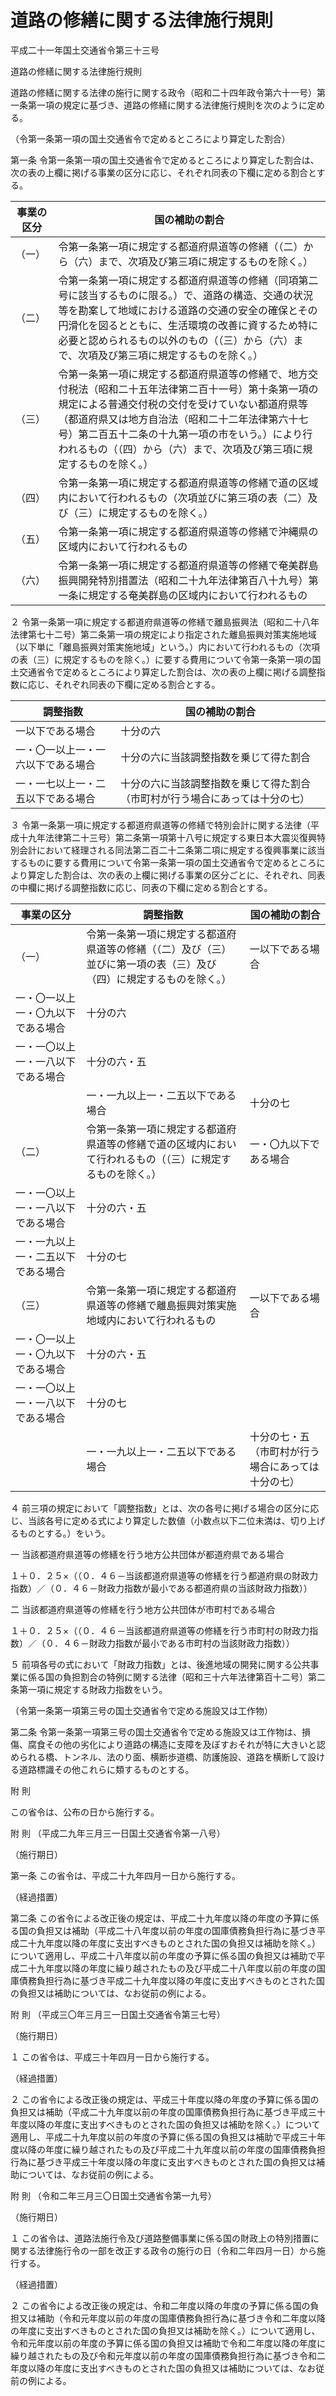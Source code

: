 # 道路の修繕に関する法律施行規則

平成二十一年国土交通省令第三十三号

道路の修繕に関する法律施行規則

道路の修繕に関する法律の施行に関する政令（昭和二十四年政令第六十一号）第一条第一項の規定に基づき、道路の修繕に関する法律施行規則を次のように定める。

（令第一条第一項の国土交通省令で定めるところにより算定した割合）

第一条 令第一条第一項の国土交通省令で定めるところにより算定した割合は、次の表の上欄に掲げる事業の区分に応じ、それぞれ同表の下欄に定める割合とする。

事業の区分 | 国の補助の割合  
---|---  
（一） | 令第一条第一項に規定する都道府県道等の修繕（（二）から（六）まで、次項及び第三項に規定するものを除く。） | 十分の五・五に調整指数を乗じて得た割合（調整指数が一以下である場合にあっては十分の五・五）  
（二） | 令第一条第一項に規定する都道府県道等の修繕（同項第二号に該当するものに限る。）で、道路の構造、交通の状況等を勘案して地域における道路の交通の安全の確保とその円滑化を図るとともに、生活環境の改善に資するため特に必要と認められるもの以外のもの（（三）から（六）まで、次項及び第三項に規定するものを除く。） | 二分の一に調整指数を乗じて得た割合（調整指数が一以下である場合にあっては二分の一）  
（三） | 令第一条第一項に規定する都道府県道等の修繕で、地方交付税法（昭和二十五年法律第二百十一号）第十条第一項の規定による普通交付税の交付を受けていない都道府県等（都道府県又は地方自治法（昭和二十二年法律第六十七号）第二百五十二条の十九第一項の市をいう。）により行われるもの（（四）から（六）まで、次項及び第三項に規定するものを除く。） | 二分の一  
（四） | 令第一条第一項に規定する都道府県道等の修繕で道の区域内において行われるもの（次項並びに第三項の表（二）及び（三）に規定するものを除く。） | 十分の五・五に調整指数を乗じて得た割合（調整指数が一・〇九以下である場合にあっては十分の六）  
（五） | 令第一条第一項に規定する都道府県道等の修繕で沖縄県の区域内において行われるもの | 十分の八  
（六） | 令第一条第一項に規定する都道府県道等の修繕で奄美群島振興開発特別措置法（昭和二十九年法律第百八十九号）第一条に規定する奄美群島の区域内において行われるもの | 十分の七  
  
２ 令第一条第一項に規定する都道府県道等の修繕で離島振興法（昭和二十八年法律第七十二号）第二条第一項の規定により指定された離島振興対策実施地域（以下単に「離島振興対策実施地域」という。）内において行われるもの（次項の表（三）に規定するものを除く。）に要する費用について令第一条第一項の国土交通省令で定めるところにより算定した割合は、次の表の上欄に掲げる調整指数に応じ、それぞれ同表の下欄に定める割合とする。

調整指数 | 国の補助の割合  
---|---  
一以下である場合 | 十分の六  
一・〇一以上一・一六以下である場合 | 十分の六に当該調整指数を乗じて得た割合  
一・一七以上一・二五以下である場合 | 十分の六に当該調整指数を乗じて得た割合（市町村が行う場合にあっては十分の七）  
  
３ 令第一条第一項に規定する都道府県道等の修繕で特別会計に関する法律（平成十九年法律第二十三号）第二条第一項第十八号に規定する東日本大震災復興特別会計において経理される同法第二百二十二条第二項に規定する復興事業に該当するものに要する費用について令第一条第一項の国土交通省令で定めるところにより算定した割合は、次の表の上欄に掲げる事業の区分ごとに、それぞれ、同表の中欄に掲げる調整指数に応じ、同表の下欄に定める割合とする。

事業の区分 | 調整指数 | 国の補助の割合  
---|---|---  
（一） | 令第一条第一項に規定する都道府県道等の修繕（（二）及び（三）並びに第一項の表（三）及び（四）に規定するものを除く。） | 一以下である場合 | 十分の五・五  
| 一・〇一以上一・〇九以下である場合 | 十分の六  
| 一・一〇以上一・一八以下である場合 | 十分の六・五  
|  | 一・一九以上一・二五以下である場合 | 十分の七  
（二） | 令第一条第一項に規定する都道府県道等の修繕で道の区域内において行われるもの（（三）に規定するものを除く。） | 一・〇九以下である場合 | 十分の六  
| 一・一〇以上一・一八以下である場合 | 十分の六・五  
| 一・一九以上一・二五以下である場合 | 十分の七  
（三） | 令第一条第一項に規定する都道府県道等の修繕で離島振興対策実施地域内において行われるもの | 一以下である場合 | 十分の六  
| 一・〇一以上一・〇九以下である場合 | 十分の六・五  
| 一・一〇以上一・一八以下である場合 | 十分の七  
|  | 一・一九以上一・二五以下である場合 | 十分の七・五（市町村が行う場合にあっては十分の七）  
  
４ 前三項の規定において「調整指数」とは、次の各号に掲げる場合の区分に応じ、当該各号に定める式により算定した数値（小数点以下二位未満は、切り上げるものとする。）をいう。

一 当該都道府県道等の修繕を行う地方公共団体が都道府県である場合

１＋０．２５×（（０．４６－当該都道府県道等の修繕を行う都道府県の財政力指数）／（０．４６－財政力指数が最小である都道府県の当該財政力指数））

二 当該都道府県道等の修繕を行う地方公共団体が市町村である場合

１＋０．２５×（（０．４６－当該都道府県道等の修繕を行う市町村の財政力指数）／（０．４６－財政力指数が最小である市町村の当該財政力指数））

５ 前項各号の式において「財政力指数」とは、後進地域の開発に関する公共事業に係る国の負担割合の特例に関する法律（昭和三十六年法律第百十二号）第二条第一項に規定する財政力指数をいう。

（令第一条第一項第三号の国土交通省令で定める施設又は工作物）

第二条 令第一条第一項第三号の国土交通省令で定める施設又は工作物は、損傷、腐食その他の劣化により道路の構造に支障を及ぼすおそれが特に大きいと認められる橋、トンネル、法のり面、横断歩道橋、防護施設、道路を横断して設ける道路標識その他これらに類するものとする。

附 則

この省令は、公布の日から施行する。

附 則 （平成二九年三月三一日国土交通省令第一八号）

（施行期日）

第一条 この省令は、平成二十九年四月一日から施行する。

（経過措置）

第二条 この省令による改正後の規定は、平成二十九年度以降の年度の予算に係る国の負担又は補助（平成二十八年度以前の年度の国庫債務負担行為に基づき平成二十九年度以降の年度に支出すべきものとされた国の負担又は補助を除く。）について適用し、平成二十八年度以前の年度の予算に係る国の負担又は補助で平成二十九年度以降の年度に繰り越されたもの及び平成二十八年度以前の年度の国庫債務負担行為に基づき平成二十九年度以降の年度に支出すべきものとされた国の負担又は補助については、なお従前の例による。

附 則 （平成三〇年三月三一日国土交通省令第三七号）

（施行期日）

１ この省令は、平成三十年四月一日から施行する。

（経過措置）

２ この省令による改正後の規定は、平成三十年度以降の年度の予算に係る国の負担又は補助（平成二十九年度以前の年度の国庫債務負担行為に基づき平成三十年度以降の年度に支出すべきものとされた国の負担又は補助を除く。）について適用し、平成二十九年度以前の年度の予算に係る国の負担又は補助で平成三十年度以降の年度に繰り越されたもの及び平成二十九年度以前の年度の国庫債務負担行為に基づき平成三十年度以降の年度に支出すべきものとされた国の負担又は補助については、なお従前の例による。

附 則 （令和二年三月三〇日国土交通省令第一九号）

（施行期日）

１ この省令は、道路法施行令及び道路整備事業に係る国の財政上の特別措置に関する法律施行令の一部を改正する政令の施行の日（令和二年四月一日）から施行する。

（経過措置）

２ この省令による改正後の規定は、令和二年度以降の年度の予算に係る国の負担又は補助（令和元年度以前の年度の国庫債務負担行為に基づき令和二年度以降の年度に支出すべきものとされた国の負担又は補助を除く。）について適用し、令和元年度以前の年度の予算に係る国の負担又は補助で令和二年度以降の年度に繰り越されたもの及び令和元年度以前の年度の国庫債務負担行為に基づき令和二年度以降の年度に支出すべきものとされた国の負担又は補助については、なお従前の例による。
